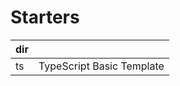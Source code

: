 # Starters

| dir |                           |
| --- | ------------------------- |
| ts  | TypeScript Basic Template |
